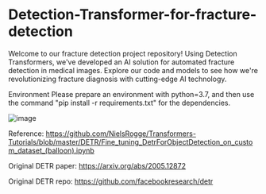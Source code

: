# Detection-Transformer-for-fracture-detection
Welcome to our fracture detection project repository! Using Detection Transformers, we've developed an AI solution for automated fracture detection in medical images. Explore our code and models to see how we're revolutionizing fracture diagnosis with cutting-edge AI technology.

Environment Please prepare an environment with python=3.7, and then use the command "pip install -r requirements.txt" for the dependencies.

![image](https://github.com/ShaisthaAara/Detection-Transformer-for-fracture-detection/assets/123624263/dcaa69a2-a575-4e7c-919d-9a140c48fc57)

Reference: https://github.com/NielsRogge/Transformers-Tutorials/blob/master/DETR/Fine_tuning_DetrForObjectDetection_on_custom_dataset_(balloon).ipynb

Original DETR paper: https://arxiv.org/abs/2005.12872

Original DETR repo: https://github.com/facebookresearch/detr

